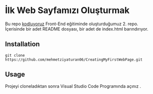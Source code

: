 # İlk Web Sayfamızı Oluşturmak

Bu repo [kodluyoruz](https://kodluyoruz.org/) Front-End eğitiminde oluşturduğumuz 2. repo. İçerisinde bir adet README dosyası, bir adet de index.html barındırıyor.

## Installation
```
git clone https://github.com/mehmetziyaturan06/CreatingMyFirstWebPage.git
```

## Usage

Projeyi cloneladıktan sonra Visual Studio Code Programında açınız .